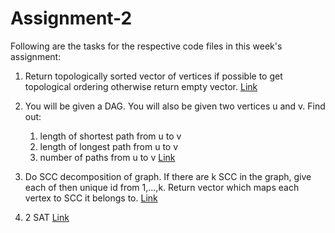 # Assignment-2

Following are the tasks for the respective code files in this week's assignment:

1. Return topologically sorted vector of vertices if possible to get topological ordering otherwise return empty vector. [Link](https://cses.fi/problemset/task/1679)

2. You will be given a DAG. You will also be given two vertices u and v. Find out:

   1. length of shortest path from u to v
   2. length of longest path from u to v
   3. number of paths from u to v
      [Link](https://cses.fi/problemset/task/1680)

3. Do SCC decomposition of graph. If there are k SCC in the graph, give each of then unique id from 1,...,k. Return vector which maps each vertex to SCC it belongs to. [Link](https://cses.fi/problemset/task/1683)

4. 2 SAT [Link](https://cses.fi/problemset/task/1684)
